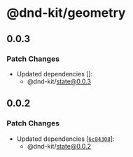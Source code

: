 # @dnd-kit/geometry

## 0.0.3

### Patch Changes

- Updated dependencies []:
  - @dnd-kit/state@0.0.3

## 0.0.2

### Patch Changes

- Updated dependencies [[`6c84308`](https://github.com/clauderic/dnd-kit/commit/6c84308b45c55ca1324a5c752b0ec117235da9e2)]:
  - @dnd-kit/state@0.0.2
